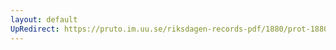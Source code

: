 ```yaml
---
layout: default
UpRedirect: https://pruto.im.uu.se/riksdagen-records-pdf/1880/prot-1880--ak--017.pdf
---
```

